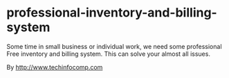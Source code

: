 professional-inventory-and-billing-system
=========================================

Some time in small business or individual work, we need some professional Free inventory and billing system. This can solve your almost all issues.

By http://www.techinfocomp.com